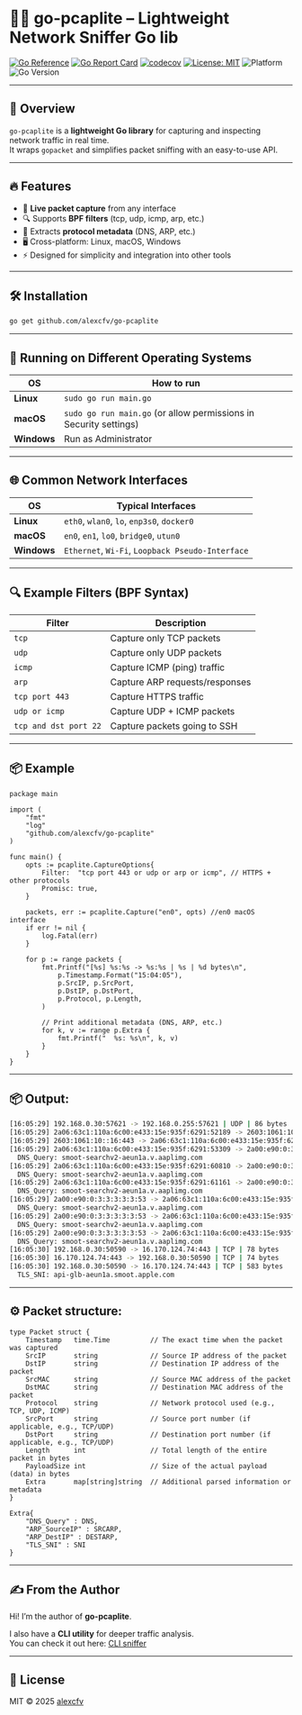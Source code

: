 # 🕵️‍♂️ go-pcaplite – Lightweight Network Sniffer Go lib

[![Go Reference](https://pkg.go.dev/badge/github.com/alexcfv/go-pcaplite.svg)](https://pkg.go.dev/github.com/alexcfv/go-pcaplite)
[![Go Report Card](https://goreportcard.com/badge/github.com/alexcfv/go-pcaplite)](https://goreportcard.com/report/github.com/alexcfv/go-pcaplite)
[![codecov](https://codecov.io/github/alexcfv/go-pcaplite/graph/badge.svg?token=ZHZMTJI4D7)](https://codecov.io/github/alexcfv/go-pcaplite)
[![License: MIT](https://img.shields.io/badge/License-MIT-yellow.svg)](LICENSE)
![Platform](https://img.shields.io/badge/platform-linux%20%7C%20macos%20%7C%20windows-blue)
![Go Version](https://img.shields.io/github/go-mod/go-version/alexcfv/go-pcaplite)

---

## 🚀 Overview

`go-pcaplite` is a **lightweight Go library** for capturing and inspecting network traffic in real time.  
It wraps `gopacket` and simplifies packet sniffing with an easy-to-use API.  

---

## 🔥 Features

- 📡 **Live packet capture** from any interface  
- 🔍 Supports **BPF filters** (tcp, udp, icmp, arp, etc.)  
- 📝 Extracts **protocol metadata** (DNS, ARP, etc.)  
- 🖥️ Cross-platform: Linux, macOS, Windows  
- ⚡ Designed for simplicity and integration into other tools  

---

## 🛠️ Installation

```bash
go get github.com/alexcfv/go-pcaplite
```

---

## 🔑 Running on Different Operating Systems

| OS          | How to run                                                            |
| ----------- | --------------------------------------------------------------------- |
| **Linux**   | `sudo go run main.go`                                                 |
| **macOS**   | `sudo go run main.go` (or allow permissions in Security settings)     |
| **Windows** | Run as Administrator                                                  |

---

## 🌐 Common Network Interfaces

| OS          | Typical Interfaces                               |
| ----------- | ------------------------------------------------ |
| **Linux**   | `eth0`, `wlan0`, `lo`, `enp3s0`, `docker0`       |
| **macOS**   | `en0`, `en1`, `lo0`, `bridge0`, `utun0`          |
| **Windows** | `Ethernet`, `Wi-Fi`, `Loopback Pseudo-Interface` |

---

## 🔍 Example Filters (BPF Syntax)

| Filter                | Description                    |
| --------------------- | ------------------------------ |
| `tcp`                 | Capture only TCP packets       |
| `udp`                 | Capture only UDP packets       |
| `icmp`                | Capture ICMP (ping) traffic    |
| `arp`                 | Capture ARP requests/responses |
| `tcp port 443`        | Capture HTTPS traffic          |
| `udp or icmp`         | Capture UDP + ICMP packets     |
| `tcp and dst port 22` | Capture packets going to SSH   |

---

## 📦 Example

```golang
package main

import (
    "fmt"
    "log"
    "github.com/alexcfv/go-pcaplite"
)

func main() {
    opts := pcaplite.CaptureOptions{
        Filter:  "tcp port 443 or udp or arp or icmp", // HTTPS + other protocols
        Promisc: true,
    }

    packets, err := pcaplite.Capture("en0", opts) //en0 macOS interface
    if err != nil {
        log.Fatal(err)
    }

    for p := range packets {
        fmt.Printf("[%s] %s:%s -> %s:%s | %s | %d bytes\n",
            p.Timestamp.Format("15:04:05"),
            p.SrcIP, p.SrcPort,
            p.DstIP, p.DstPort,
            p.Protocol, p.Length,
        )

        // Print additional metadata (DNS, ARP, etc.)
        for k, v := range p.Extra {
            fmt.Printf("  %s: %s\n", k, v)
        }
    }
}
```

---

## 📦 Output:

```bash
[16:05:29] 192.168.0.30:57621 -> 192.168.0.255:57621 | UDP | 86 bytes
[16:05:29] 2a06:63c1:110a:6c00:e433:15e:935f:6291:52189 -> 2603:1061:10::16:443 | TCP | 74 bytes
[16:05:29] 2603:1061:10::16:443 -> 2a06:63c1:110a:6c00:e433:15e:935f:6291:52189 | TCP | 74 bytes
[16:05:29] 2a06:63c1:110a:6c00:e433:15e:935f:6291:53309 -> 2a00:e90:0:3:3:3:3:3:53 | DNS | 115 bytes
  DNS_Query: smoot-searchv2-aeun1a.v.aaplimg.com
[16:05:29] 2a06:63c1:110a:6c00:e433:15e:935f:6291:60810 -> 2a00:e90:0:3:3:3:3:3:53 | DNS | 115 bytes
  DNS_Query: smoot-searchv2-aeun1a.v.aaplimg.com
[16:05:29] 2a06:63c1:110a:6c00:e433:15e:935f:6291:61161 -> 2a00:e90:0:3:3:3:3:3:53 | DNS | 115 bytes
  DNS_Query: smoot-searchv2-aeun1a.v.aaplimg.com
[16:05:29] 2a00:e90:0:3:3:3:3:3:53 -> 2a06:63c1:110a:6c00:e433:15e:935f:6291:53309 | DNS | 189 bytes
  DNS_Query: smoot-searchv2-aeun1a.v.aaplimg.com
[16:05:29] 2a00:e90:0:3:3:3:3:3:53 -> 2a06:63c1:110a:6c00:e433:15e:935f:6291:60810 | DNS | 189 bytes
  DNS_Query: smoot-searchv2-aeun1a.v.aaplimg.com
[16:05:29] 2a00:e90:0:3:3:3:3:3:53 -> 2a06:63c1:110a:6c00:e433:15e:935f:6291:61161 | DNS | 131 bytes
  DNS_Query: smoot-searchv2-aeun1a.v.aaplimg.com
[16:05:30] 192.168.0.30:50590 -> 16.170.124.74:443 | TCP | 78 bytes
[16:05:30] 16.170.124.74:443 -> 192.168.0.30:50590 | TCP | 74 bytes
[16:05:30] 192.168.0.30:50590 -> 16.170.124.74:443 | TCP | 583 bytes
  TLS_SNI: api-glb-aeun1a.smoot.apple.com
```

---

## ⚙️ Packet structure:

```golang
type Packet struct {
    Timestamp   time.Time          // The exact time when the packet was captured
    SrcIP       string             // Source IP address of the packet
    DstIP       string             // Destination IP address of the packet
    SrcMAC      string             // Source MAC address of the packet
    DstMAC      string             // Destination MAC address of the packet
    Protocol    string             // Network protocol used (e.g., TCP, UDP, ICMP)
    SrcPort     string             // Source port number (if applicable, e.g., TCP/UDP)
    DstPort     string             // Destination port number (if applicable, e.g., TCP/UDP)
    Length      int                // Total length of the entire packet in bytes
    PayloadSize int                // Size of the actual payload (data) in bytes
    Extra       map[string]string  // Additional parsed information or metadata
}
```

```golang
Extra{
    "DNS_Query" : DNS,
    "ARP_SourceIP" : SRCARP,
    "ARP_DestIP" : DESTARP,
    "TLS_SNI" : SNI
}
```

---

## ✍️ From the Author

Hi! I’m the author of **go-pcaplite**.  

I also have a **CLI utility** for deeper traffic analysis.  
You can check it out here: [CLI sniffer](https://github.com/alexcfv/go-sniffer)

---

## 📜 License  
MIT © 2025 [alexcfv](https://github.com/alexcfv)
